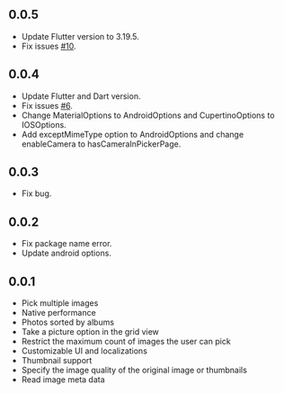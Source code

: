## 0.0.5
* Update Flutter version to 3.19.5.
* Fix issues [#10](https://github.com/cj123195/multi_image_picker_plus/issues/10).

## 0.0.4
* Update Flutter and Dart version.
* Fix issues [#6](https://github.com/cj123195/multi_image_picker_plus/issues/6).
* Change MaterialOptions to AndroidOptions and CupertinoOptions to IOSOptions.
* Add exceptMimeType option to AndroidOptions and change enableCamera to hasCameraInPickerPage.

## 0.0.3
* Fix bug.

## 0.0.2
* Fix package name error.
* Update android options.

## 0.0.1
* Pick multiple images
* Native performance
* Photos sorted by albums
* Take a picture option in the grid view
* Restrict the maximum count of images the user can pick
* Customizable UI and localizations
* Thumbnail support
* Specify the image quality of the original image or thumbnails
* Read image meta data